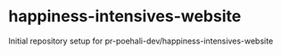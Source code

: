 # happiness-intensives-website

Initial repository setup for pr-poehali-dev/happiness-intensives-website